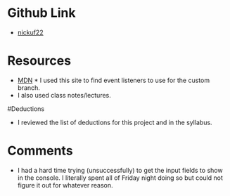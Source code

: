 # Github Link
- [nickuf22](https://github.com/nickuf22/hw_listeners_uptgrow_nicholas)

# Resources
- [MDN](https://developer.mozilla.org/en-US/docs/Web/Events)
		* I used this site to find event listeners to use for the custom branch.
- I also used class notes/lectures.

#Deductions
* I reviewed the list of deductions for this project and in the syllabus.

# Comments
* I had a hard time trying (unsuccessfully) to get the input fields to show in the console. I literally spent all of Friday night doing so but could not figure it out for whatever reason.
